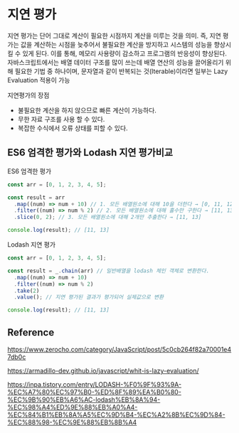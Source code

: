 # 지연 평가

지연 평가는 단어 그대로 계산이 필요한 시점까지 계산을 미루는 것을 의미.
즉, 지연 평가는 값을 계산하는 시점을 늦추어서 불필요한 계산을 방지하고 시스템의 성능을 향상시킬 수 있게 된다. 이를 통해, 메모리 사용량이 감소하고 프로그램의 반응성이 향상된다.
자바스크립트에서는 배열 데이터 구조를 많이 쓰는데 배열 연산의 성능을 끌어올리기 위해 필요한 기법 중 하나이며, 문자열과 같이 반복되는 것(Iterable)이라면 일부는 Lazy Evaluation 적용이 가능

지연평가의 장점

- 불필요한 계산을 하지 않으므로 빠른 계산이 가능하다.
- 무한 자료 구조를 사용 할 수 있다.
- 복잡한 수식에서 오류 상태를 피할 수 있다.

## ES6 엄격한 평가와 Lodash 지연 평가비교

ES6 엄격한 평가

```ts
const arr = [0, 1, 2, 3, 4, 5];

const result = arr
  .map((num) => num + 10) // 1. 모든 배열원소에 대해 10을 더한다 → [0, 11, 12, 13, 14, 15]
  .filter((num) => num % 2) // 2. 모든 배열원소에 대해 홀수만 구한다 → [11, 13, 15]
  .slice(0, 2); // 3. 모든 배열원소에 대해 2개만 추출한다 → [11, 13]

console.log(result); // [11, 13]
```

Lodash 지연 평가

```ts
const arr = [0, 1, 2, 3, 4, 5];

const result = _.chain(arr) // 일반배열을 lodash 체인 객체로 변환한다.
  .map((num) => num + 10)
  .filter((num) => num % 2)
  .take(2)
  .value(); // 지연 평가된 결과가 평가되어 실제값으로 변환

console.log(result); // [11, 13]
```

## Reference

https://www.zerocho.com/category/JavaScript/post/5c0cb264f82a70001e47db0c

https://armadillo-dev.github.io/javascript/whit-is-lazy-evaluation/

https://inpa.tistory.com/entry/LODASH-%F0%9F%93%9A-%EC%A7%80%EC%97%B0-%ED%8F%89%EA%B0%80-%EC%9B%90%EB%A6%AC-lodash%EB%8A%94-%EC%98%A4%ED%9E%88%EB%A0%A4-%EC%84%B1%EB%8A%A5%EC%9D%B4-%EC%A2%8B%EC%9D%84-%EC%88%98-%EC%9E%88%EB%8B%A4
